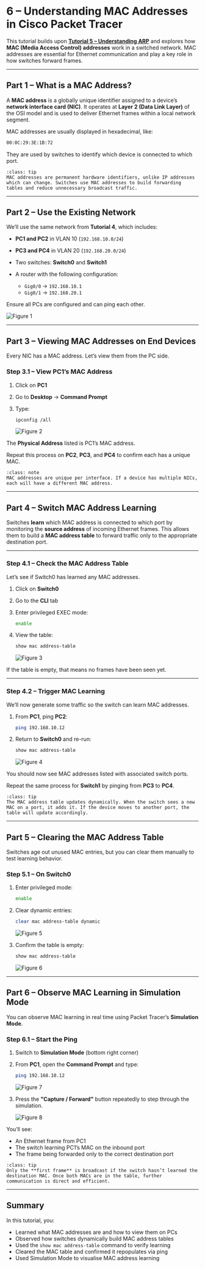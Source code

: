 # 6 – Understanding MAC Addresses in Cisco Packet Tracer

This tutorial builds upon [**Tutorial 5 – Understanding ARP**](../cisco/tutorial-series/tutorial5) and explores how **MAC (Media Access Control) addresses** work in a switched network. MAC addresses are essential for Ethernet communication and play a key role in how switches forward frames.

---

## Part 1 – What is a MAC Address?

A **MAC address** is a globally unique identifier assigned to a device’s **network interface card (NIC)**. It operates at **Layer 2 (Data Link Layer)** of the OSI model and is used to deliver Ethernet frames within a local network segment.

MAC addresses are usually displayed in hexadecimal, like:

```bash
00:0C:29:3E:1B:72
```

They are used by switches to identify which device is connected to which port.

```{admonition} Key Concept
:class: tip
MAC addresses are permanent hardware identifiers, unlike IP addresses which can change. Switches use MAC addresses to build forwarding tables and reduce unnecessary broadcast traffic.
```

---

## Part 2 – Use the Existing Network

We’ll use the same network from **Tutorial 4**, which includes:

* **PC1 and PC2** in VLAN 10 (`192.168.10.0/24`)
* **PC3 and PC4** in VLAN 20 (`192.168.20.0/24`)
* Two switches: **Switch0** and **Switch1**
* A router with the following configuration:

  * `Gig0/0` → `192.168.10.1`
  * `Gig0/1` → `192.168.20.1`

Ensure all PCs are configured and can ping each other.

![Figure 1](../../img/cisco-tutorials/tutorial-6/fig1.png)

---

## Part 3 – Viewing MAC Addresses on End Devices

Every NIC has a MAC address. Let’s view them from the PC side.

### Step 3.1 – View PC1’s MAC Address

1. Click on **PC1**
2. Go to **Desktop** → **Command Prompt**
3. Type:

   ```bash
   ipconfig /all
   ```

   ![Figure 2](../../img/cisco-tutorials/tutorial-6/fig2.png)

The **Physical Address** listed is PC1’s MAC address.

Repeat this process on **PC2**, **PC3**, and **PC4** to confirm each has a unique MAC.

```{admonition} Note
:class: note
MAC addresses are unique per interface. If a device has multiple NICs, each will have a different MAC address.
```

---

## Part 4 – Switch MAC Address Learning

Switches **learn** which MAC address is connected to which port by monitoring the **source address** of incoming Ethernet frames. This allows them to build a **MAC address table** to forward traffic only to the appropriate destination port.

---

### Step 4.1 – Check the MAC Address Table

Let’s see if Switch0 has learned any MAC addresses.

1. Click on **Switch0**

2. Go to the **CLI** tab

3. Enter privileged EXEC mode:

   ```bash
   enable
   ```

4. View the table:

   ```bash
   show mac address-table
   ```

   ![Figure 3](../../img/cisco-tutorials/tutorial-6/fig3.png)

If the table is empty, that means no frames have been seen yet.

---

### Step 4.2 – Trigger MAC Learning

We’ll now generate some traffic so the switch can learn MAC addresses.

1. From **PC1**, ping **PC2**:

   ```bash
   ping 192.168.10.12
   ```

2. Return to **Switch0** and re-run:

   ```bash
   show mac address-table
   ```

   ![Figure 4](../../img/cisco-tutorials/tutorial-6/fig4.png)

You should now see MAC addresses listed with associated switch ports.

Repeat the same process for **Switch1** by pinging from **PC3** to **PC4**.

```{admonition} Tip
:class: tip
The MAC address table updates dynamically. When the switch sees a new MAC on a port, it adds it. If the device moves to another port, the table will update accordingly.
```

---

## Part 5 – Clearing the MAC Address Table

Switches age out unused MAC entries, but you can clear them manually to test learning behavior.

### Step 5.1 – On Switch0

1. Enter privileged mode:

   ```bash
   enable
   ```

2. Clear dynamic entries:

   ```bash
   clear mac address-table dynamic
   ```

   ![Figure 5](../../img/cisco-tutorials/tutorial-6/fig5.png)

3. Confirm the table is empty:

   ```bash
   show mac address-table
   ```

   ![Figure 6](../../img/cisco-tutorials/tutorial-6/fig6.png)

---

## Part 6 – Observe MAC Learning in Simulation Mode

You can observe MAC learning in real time using Packet Tracer’s **Simulation Mode**.

### Step 6.1 – Start the Ping

1. Switch to **Simulation Mode** (bottom right corner)

2. From **PC1**, open the **Command Prompt** and type:

   ```bash
   ping 192.168.10.12
   ```

   ![Figure 7](../../img/cisco-tutorials/tutorial-6/fig7.png)

3. Press the **"Capture / Forward"** button repeatedly to step through the simulation.

   ![Figure 8](../../img/cisco-tutorials/tutorial-6/fig8.png)

You’ll see:

* An Ethernet frame from PC1
* The switch learning PC1’s MAC on the inbound port
* The frame being forwarded only to the correct destination port

```{admonition} Tip
:class: tip
Only the **first frame** is broadcast if the switch hasn’t learned the destination MAC. Once both MACs are in the table, further communication is direct and efficient.
```

---

## Summary

In this tutorial, you:

* Learned what MAC addresses are and how to view them on PCs
* Observed how switches dynamically build MAC address tables
* Used the `show mac address-table` command to verify learning
* Cleared the MAC table and confirmed it repopulates via ping
* Used Simulation Mode to visualise MAC address learning
